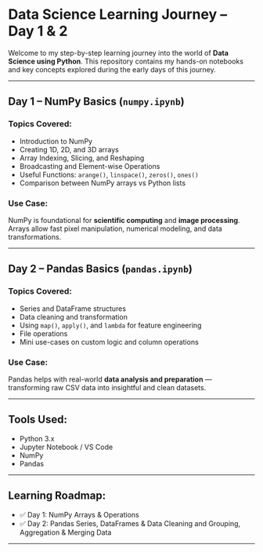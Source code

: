 # Data Science Learning Journey – Day 1 & 2

Welcome to my step-by-step learning journey into the world of **Data Science using Python**. This repository contains my hands-on notebooks and key concepts explored during the early days of this journey.

---

## Day 1 – NumPy Basics (`numpy.ipynb`)

### Topics Covered:
- Introduction to NumPy
- Creating 1D, 2D, and 3D arrays
- Array Indexing, Slicing, and Reshaping
- Broadcasting and Element-wise Operations
- Useful Functions: `arange()`, `linspace()`, `zeros()`, `ones()`
- Comparison between NumPy arrays vs Python lists

### Use Case:
NumPy is foundational for **scientific computing** and **image processing**. Arrays allow fast pixel manipulation, numerical modeling, and data transformations.

---

## Day 2 – Pandas Basics (`pandas.ipynb`)

### Topics Covered:
- Series and DataFrame structures
- Data cleaning and transformation
- Using `map()`, `apply()`, and `lambda` for feature engineering
- File operations 
- Mini use-cases on custom logic and column operations

### Use Case:
Pandas helps with real-world **data analysis and preparation** — transforming raw CSV data into insightful and clean datasets.

---

## Tools Used:
- Python 3.x
- Jupyter Notebook / VS Code
- NumPy
- Pandas

---

## Learning Roadmap:
- ✅ Day 1: NumPy Arrays & Operations
- ✅ Day 2: Pandas Series, DataFrames & Data Cleaning and Grouping, Aggregation & Merging Data


---


